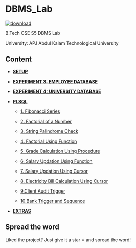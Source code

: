 # DBMS_Lab

[![download](https://img.shields.io/badge/Direct_Download-zip-blue.svg?logo=appveyor&longCache=true&style=for-the-badge)](https://github.com/5heron/DBMS_Lab/archive/refs/heads/main.zip)

B.Tech CSE S5 DBMS Lab

University: APJ Abdul Kalam Technological University

## Content

- **[SETUP](Setup/README.md)**

- **[EXPERIMENT 3: EMPLOYEE DATABASE](Experiment_3/README.md)**

- **[EXPERIMENT 4: UNIVERSITY DATABASE](Experiment_4/README.md)**

- **[PLSQL](PLSQL/README.md)**
  - [1. Fibonacci Series](PLSQL#1-fibonacci-series)
  
  - [2. Factorial of a Number](PLSQL#2-factorial-of-a-number)
  
  - [3. String Palindrome Check](PLSQL#3-string-palindrome-check)
  
  - [4. Factorial Using Function](PLSQL#4-factorial-using-function)
  
  - [5. Grade Calculation Using Procedure](PLSQL#5-grade-calculation-using-procedure)
  
  - [6. Salary Updation Using Function](PLSQL#6-salary-updation-using-function)
  
  - [7. Salary Updation Using Cursor](PLSQL#7-salary-updation-using-cursor)
  
  - [8. Electricity Bill Calculation Using Cursor](PLSQL#8-electricity-bill-calculation-using-cursor)

  - [9.Client Audit Trigger](PLSQL/TRIGGER.md#9client-audit-trigger)

  - [10.Bank Trigger and Sequence](PLSQL/TRIGGER.md#10bank-trigger-and-sequence)

- **[EXTRAS](Extras/README.md)**


## Spread the word
Liked the project? Just give it a star :star: and spread the word!

